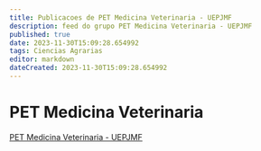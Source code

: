 ```yaml
---
title: Publicacoes de PET Medicina Veterinaria - UEPJMF 
description: feed do grupo PET Medicina Veterinaria - UEPJMF
published: true
date: 2023-11-30T15:09:28.654992
tags: Ciencias Agrarias
editor: markdown
dateCreated: 2023-11-30T15:09:28.654992
---
```


# PET Medicina Veterinaria
[PET Medicina Veterinaria - UEPJMF](/grupo/141PETMedicinaVeterinariaUEPJMF.md)